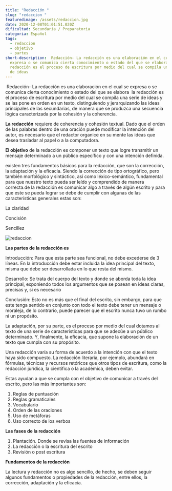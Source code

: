 ```yaml
---
title: "Redacción "
slug: "redaccion "
featuredimage: /assets/redaccion.jpg
date: 2020-12-08T01:01:51.020Z
dificultad: Secundaria / Preparatoria
categoria: Español
tags:
  - redaccion
  - objetivo
  - partes
short-description:  Redacción- La redacción es una elaboración en el cual se
  expresa o se comunica cierta conocimiento o estado del que se elabora  la
  redacción es el proceso de escritura por medio del cual se compila una serie
  de ideas
---
```

 Redacción- La redacción es una elaboración en el cual se expresa o se comunica cierta conocimiento o estado del que se elabora  la redacción es el proceso de escritura por medio del cual se compila una serie de ideas y se las pone en orden en un texto, distinguiendo y jerarquizando las ideas principales de las secundarias, de manera que se produzca una secuencia lógica caracterizada por la cohesión y la coherencia.

**La redacción** requiere de coherencia y cohesión textual. Dado que el orden de las palabras dentro de una oración puede modificar la intención del autor, es necesario que el redactor organice en su mente las ideas que desea trasladar al papel o a la computadora.

**El objetivo** de la redacción es componer un texto que logre transmitir un mensaje determinado a un público específico y con una intención definida.

existen tres fundamentos básicos para la redacción, que son la corrección, la adaptación y la eficacia. Siendo la corrección de tipo ortográfico, pero también morfológico y sintáctico, así como léxico-semántico, fundamental para que nuestro texto pueda ser leído y comprendido de manera correcta.de la redacción es comunicar algo a través de algún escrito y para que este se pueda lograr se debe de cumplir con algunas de las características generales estas son:

La claridad 

Concisión

Sencillez 

![redaccion ](/assets/redaccion2.jpg "redaccion ")

**Las partes de la redacción es** 

Introducción: Para que esta parte sea funcional, no debe excederse de 3 líneas. En la introducción debe estar incluida la idea principal del texto, misma que debe ser desarrollada en lo que resta del mismo.

Desarrollo: Se trata del cuerpo del texto y donde se aborda toda la idea principal, exponiendo todos los argumentos que se posean en ideas claras, precisas y, si es necesario

Conclusión: Esto no es más que el final del escrito, sin embargo, para que este tenga sentido en conjunto con todo el texto debe tener un mensaje o moraleja, de lo contrario, puede parecer que el escrito nunca tuvo un rumbo ni un propósito.

La adaptación, por su parte, es el proceso por medio del cual dotamos al texto de una serie de características para que se adecúe a un público determinado. Y, finalmente, la eficacia, que supone la elaboración de un texto que cumpla con su propósito.

Una redacción varía su forma de acuerdo a la intención con que el texto haya sido compuesto. La redacción literaria, por ejemplo, abundará en fórmulas, técnicas y recursos retóricos que otros tipos de escritura, como la redacción jurídica, la científica o la académica, deben evitar.



Estas ayudan a que se cumpla con el objetivo de comunicar a través del escrito, pero las más importantes son:

1. Reglas de puntuación 
2. Reglas gramaticales 
3. Vocabulario 
4. Orden de las oraciones 
5. Uso de metáforas 
6. Uso correcto de los verbos 

**Las fases de la redacción** 

1. Plantación. Donde se revisa las fuentes de información 
2. La redacción o la escritura del escrito 
3. Revisión o post escritura 



**Fundamentos de la redacción** 

La lectura y redacción no es algo sencillo, de hecho, se deben seguir algunos fundamentos o propiedades de la redacción, entre ellos, la corrección, adaptación y la eficacia.